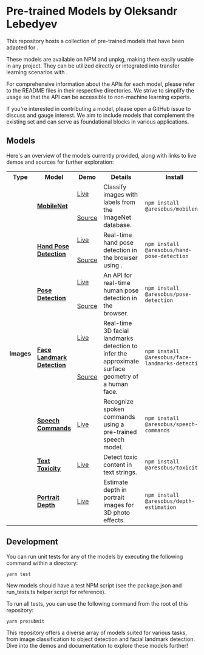 

# Pre-trained  Models by Oleksandr Lebedyev

This repository hosts a collection of pre-trained models that have been adapted for .

These models are available on NPM and unpkg, making them easily usable in any project. They can be utilized directly or integrated into transfer learning scenarios with .

For comprehensive information about the APIs for each model, please refer to the README files in their respective directories. We strive to simplify the usage so that the API can be accessible to non-machine learning experts.

If you're interested in contributing a model, please open a GitHub issue to discuss and gauge interest. We aim to include models that complement the existing set and can serve as foundational blocks in various applications.

## Models

Here's an overview of the models currently provided, along with links to live demos and sources for further exploration:

<table style="max-width:100%;table-layout:auto;">
  <tr style="text-align:center;">
    <th>Type</th>
    <th>Model</th>
    <th>Demo</th>
    <th>Details</th>
    <th>Install</th>
  </tr>
  <!-- Images -->
  <tr>
    <td rowspan="12"><b>Images</b></td>
    <td rowspan="2"><b><a href="https://github.com/aresobus/lightweight-models/tree/main/mobilenet">MobileNet</a></b></td>
    <td><a href="https://storage.googleapis.com/aresobus-models/demos/mobilenet/index.html">Live</a></td>
    <td rowspan="2">Classify images with labels from the ImageNet database.</td>
    <td rowspan="2"><code>npm install @aresobus/mobilenet</code></td>
  </tr>
  <tr>
    <td><a href="https://github.com/aresobus/lightweight-models/tree/main/mobilenet/demo">Source</a></td>
  </tr>
  <!-- Hand -->
  <tr>
    <td rowspan="2"><b><a href="https://github.com/aresobus/lightweight-models/tree/main/hand-pose-detection">Hand Pose Detection</a></b></td>
    <td><a href="https://storage.googleapis.com/aresobus-models/demos/hand-pose-detection/index.html?model=mediapipe_hands">Live</a></td>
    <td rowspan="2">Real-time hand pose detection in the browser using .</td>
    <td rowspan="2"><code>npm install @aresobus/hand-pose-detection</code></td>
  </tr>
  <tr>
    <td><a href="https://github.com/aresobus/lightweight-models/tree/main/hand-pose-detection/demo">Source</a></td>
  </tr>
  <!-- Pose -->
  <tr>
    <td rowspan="2"><b><a href="https://github.com/aresobus/lightweight-models/tree/main/pose-detection">Pose Detection</a></b></td>
    <td><a href="https://storage.googleapis.com/aresobus-models/demos/pose-detection/index.html?model=movenet">Live</a></td>
    <td rowspan="2">An API for real-time human pose detection in the browser.</td>
    <td rowspan="2"><code>npm install @aresobus/pose-detection</code></td>
  </tr>
  <tr>
    <td><a href="https://github.com/aresobus/lightweight-models/tree/main/hand-pose-detection/demos">Source</a></td>
  </tr>
  <!-- Face Landmark Detection -->
  <tr>
    <td rowspan="2"><b><a href="https://github.com/aresobus/lightweight-models/tree/main/face-landmarks-detection">Face Landmark Detection</a></b></td>
    <td><a href="https://storage.googleapis.com/aresobus-models/demos/face-landmarks-detection/index.html?model=mediapipe_face_mesh">Live</a></td>
    <td rowspan="2">Real-time 3D facial landmarks detection to infer the approximate surface geometry of a human face.</td>
    <td rowspan="2"><code>npm install @aresobus/face-landmarks-detection</code></td>
  </tr>
  <tr>
    <td><a href="https://github.com/aresobus/lightweight-models/tree/main/face-landmarks-detection/demos">Source</a></td>
  </tr>


  <!-- Speech Commands -->
  <tr>
    <td><b><a href="https://github.com/aresobus/lightweight-models/tree/main/speech-commands">Speech Commands</a></b></td>
    <td><a href="https://storage.googleapis.com/aresobus-speech-model-test/2019-01-03a/dist/index.html">Live</a></td>
    <td>Recognize spoken commands using a pre-trained speech model.</td>
    <td><code>npm install @aresobus/speech-commands</code></td>
  </tr>
  <!-- Text Toxicity -->
  <tr>
    <td><b><a href="https://github.com/aresobus/lightweight-models/tree/main/toxicity">Text Toxicity</a></b></td>
    <td><a href="https://storage.googleapis.com/aresobus-models/demos/toxicity/index.html">Live</a></td>
    <td>Detect toxic content in text strings.</td>
    <td><code>npm install @aresobus/toxicity</code></td>
  </tr>
  <!-- Portrait Depth -->
  <tr>
    <td><b><a href="https://github.com/aresobus/lightweight-models/tree/main/depth-estimation">Portrait Depth</a></b></td>
    <td><a href="https://storage.googleapis.com/aresobus-models/demos/3dphoto/index.html">Live</a></td>
    <td>Estimate depth in portrait images for 3D photo effects.</td>
    <td><code>npm install @aresobus/depth-estimation</code></td>
  </tr>
</table>

## Development

You can run unit tests for any of the models by executing the following command within a directory:

```
yarn test
```

New models should have a test NPM script (see the package.json and run_tests.ts helper script for reference).

To run all tests, you can use the following command from the root of this repository:

```
yarn presubmit
```

This repository offers a diverse array of models suited for various tasks, from image classification to object detection and facial landmark detection. Dive into the demos and documentation to explore these models further!
